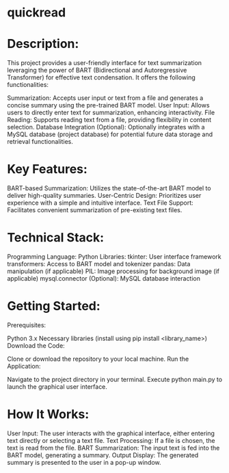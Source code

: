 # quickread
# Description:

This project provides a user-friendly interface for text summarization leveraging the power of BART (Bidirectional and Autoregressive Transformer) for effective text condensation. It offers the following functionalities:

Summarization: Accepts user input or text from a file and generates a concise summary using the pre-trained BART model.
User Input: Allows users to directly enter text for summarization, enhancing interactivity.
File Reading: Supports reading text from a file, providing flexibility in content selection.
Database Integration (Optional): Optionally integrates with a MySQL database (project database) for potential future data storage and retrieval functionalities.
# Key Features:

BART-based Summarization: Utilizes the state-of-the-art BART model to deliver high-quality summaries.
User-Centric Design: Prioritizes user experience with a simple and intuitive interface.
Text File Support: Facilitates convenient summarization of pre-existing text files.
# Technical Stack:

Programming Language: Python
Libraries:
tkinter: User interface framework
transformers: Access to BART model and tokenizer
pandas: Data manipulation (if applicable)
PIL: Image processing for background image (if applicable)
mysql.connector (Optional): MySQL database interaction
# Getting Started:

Prerequisites:

Python 3.x
Necessary libraries (install using pip install <library_name>)
Download the Code:

Clone or download the repository to your local machine.
Run the Application:

Navigate to the project directory in your terminal.
Execute python main.py to launch the graphical user interface.

# How It Works:

User Input: The user interacts with the graphical interface, either entering text directly or selecting a text file.
Text Processing: If a file is chosen, the text is read from the file.
BART Summarization: The input text is fed into the BART model, generating a summary.
Output Display: The generated summary is presented to the user in a pop-up window.
